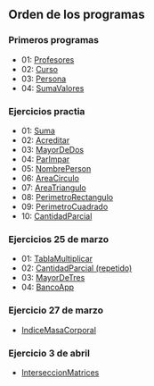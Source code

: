 ## Orden de los programas

### Primeros programas

- 01: [Profesores](/src/code/ev1/Profesores.java)
- 02: [Curso](/src/code/ev1/Curso.java)
- 03: [Persona](/src/code/ev1/Persona.java)
- 04: [SumaValores](/src/code/ev1/SumaValores.java)

### Ejercicios practia

- 01: [Suma](/src/code/ev1/Suma.java)
- 02: [Acreditar](/src/code/ev1/Acreditar.java)
- 03: [MayorDeDos](/src/code/ev1/MayorDeDos.java)
- 04: [ParImpar](/src/code/ev1/ParImpar.java)
- 05: [NombrePerson](/src/code/ev1/NombrePersona.java)
- 06: [AreaCirculo](/src/code/ev1/AreaCirculo.java)
- 07: [AreaTriangulo](/src/code/ev1/AreaTriangulo.java)
- 08: [PerimetroRectangulo](/src/code/ev1/PerimetroRectangulo.java)
- 09: [PerimetroCuadrado](/src/code/ev1/PerimetroCuadrado.java)
- 10: [CantidadParcial](/src/code/ev1/CantidadParcial.java)

### Ejercicios 25 de marzo

- 01: [TablaMultiplicar](/src/code/ev1/TablaMultiplicar.java)
- 02: [CantidadParcial (repetido)](/src/code/ev1/CantidadParcial.java)
- 03: [MayorDeTres](/src/code/ev1/MayorDeTres.java)
- 04: [BancoApp](/src/code/ev1/BancoApp.java)

### Ejercicio 27 de marzo

- [IndiceMasaCorporal](/src/code/ev1/IndiceMasaCorporal.java)

### Ejercicio 3 de abril

- [InterseccionMatrices](/src/code/ev1/InterseccionMatrices.java)
